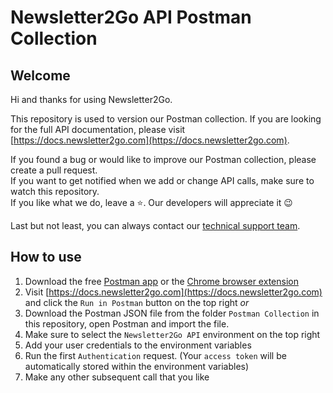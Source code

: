 # Newsletter2Go API Postman Collection

## Welcome 

Hi and thanks for using Newsletter2Go.

This repository is used to version our Postman collection. If you are looking for the full API documentation, please visit [https://docs.newsletter2go.com](https://docs.newsletter2go.com).


If you found a bug or would like to improve our Postman collection, please create a pull request.  
If you want to get notified when we add or change API calls, make sure to watch this repository.  
If you like what we do, leave a ⭐. Our developers will appreciate it 😉

Last but not least, you can always contact our [technical support team](mailto:support@newsletter2go.com?subject=Newsletter2Go%20API%20Postman%20Collection).

## How to use

1. Download the free [Postman app](https://www.getpostman.com/apps) or the [Chrome browser extension](https://chrome.google.com/webstore/detail/postman/fhbjgbiflinjbdggehcddcbncdddomop)
1. Visit [https://docs.newsletter2go.com](https://docs.newsletter2go.com) and click the `Run in Postman` button on the top right _or_   
1. Download the Postman JSON file from the folder `Postman Collection` in this repository, open Postman and import the file.  
1. Make sure to select the `Newsletter2Go API` environment on the top right  
1. Add your user credentials to the environment variables
1. Run the first `Authentication` request. (Your `access token` will be automatically stored within the environment variables)
1. Make any other subsequent call that you like 